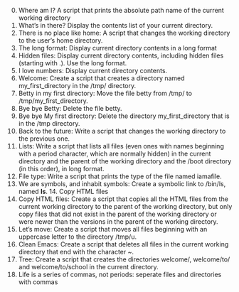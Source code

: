 0. Where am I? A script that prints the absolute path name of the current working directory
1. What’s in there? Display the contents list of your current directory.
2. There is no place like home: A script that changes the working directory to the user’s home directory.
3. The long format: Display current directory contents in a long format
4. Hidden files: Display current directory contents, including hidden files (starting with .). Use the long format.
5. I love numbers: Display current directory contents.
6. Welcome: Create a script that creates a directory named my_first_directory in the /tmp/ directory.
7. Betty in my first directory: Move the file betty from /tmp/ to /tmp/my_first_directory.
8. Bye bye Betty: Delete the file betty.
9. Bye bye My first directory: Delete the directory my_first_directory that is in the /tmp directory.
10. Back to the future: Write a script that changes the working directory to the previous one.
11. Lists: Write a script that lists all files (even ones with names beginning with a period character, which are normally hidden) in the current directory and the parent of the working directory and the /boot directory (in this order), in long format.
12. File type: Write a script that prints the type of the file named iamafile.
13. We are symbols, and inhabit symbols: Create a symbolic link to /bin/ls, named __ls__. 14. Copy HTML files
14. Copy HTML files: Create a script that copies all the HTML files from the current working directory to the parent of the working directory, but only copy files that did not exist in the parent of the working directory or were newer than the versions in the parent of the working directory.
15. Let’s move: Create a script that moves all files beginning with an uppercase letter to the directory /tmp/u.
16. Clean Emacs: Create a script that deletes all files in the current working directory that end with the character ~.
17. Tree: Create a script that creates the directories welcome/, welcome/to/ and welcome/to/school in the current directory.
18. Life is a series of commas, not periods: seperate files and directories with commas
